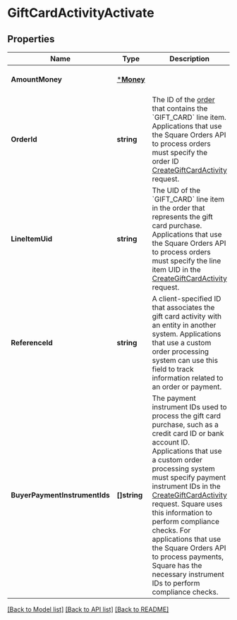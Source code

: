 # GiftCardActivityActivate

## Properties

 Name                          | Type                   | Description                                                                                                                                                                                                                                                                                                                                                                                                                                                                                                              | Notes                        
-------------------------------|------------------------|--------------------------------------------------------------------------------------------------------------------------------------------------------------------------------------------------------------------------------------------------------------------------------------------------------------------------------------------------------------------------------------------------------------------------------------------------------------------------------------------------------------------------|------------------------------
 **AmountMoney**               | [***Money**](Money.md) |                                                                                                                                                                                                                                                                                                                                                                                                                                                                                                                          | [optional] [default to null] 
 **OrderId**                   | **string**             | The ID of the [order](entity:Order) that contains the &#x60;GIFT_CARD&#x60; line item.  Applications that use the Square Orders API to process orders must specify the order ID [CreateGiftCardActivity](api-endpoint:GiftCardActivities-CreateGiftCardActivity) request.                                                                                                                                                                                                                                                | [optional] [default to null] 
 **LineItemUid**               | **string**             | The UID of the &#x60;GIFT_CARD&#x60; line item in the order that represents the gift card purchase.  Applications that use the Square Orders API to process orders must specify the line item UID in the [CreateGiftCardActivity](api-endpoint:GiftCardActivities-CreateGiftCardActivity) request.                                                                                                                                                                                                                       | [optional] [default to null] 
 **ReferenceId**               | **string**             | A client-specified ID that associates the gift card activity with an entity in another system.   Applications that use a custom order processing system can use this field to track information  related to an order or payment.                                                                                                                                                                                                                                                                                         | [optional] [default to null] 
 **BuyerPaymentInstrumentIds** | **[]string**           | The payment instrument IDs used to process the gift card purchase, such as a credit card ID  or bank account ID.   Applications that use a custom order processing system must specify payment instrument IDs in  the [CreateGiftCardActivity](api-endpoint:GiftCardActivities-CreateGiftCardActivity) request. Square uses this information to perform compliance checks.   For applications that use the Square Orders API to process payments, Square has the necessary  instrument IDs to perform compliance checks. | [optional] [default to null] 

[[Back to Model list]](../README.md#documentation-for-models) [[Back to API list]](../README.md#documentation-for-api-endpoints) [[Back to README]](../README.md)

